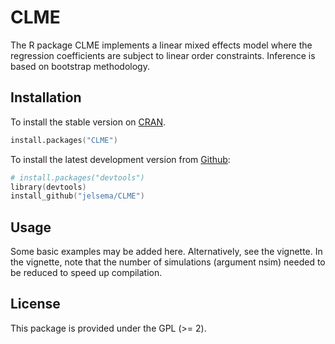 CLME
====

The R package CLME implements a linear mixed effects model where the regression coefficients are subject to linear order constraints. Inference is based on bootstrap methodology.


## Installation


To install the stable version on [CRAN](http://cran.r-project.org/package=CLME).

```s
install.packages("CLME")
```

To install the latest development version from [Github](https://github.com/jelsema/CLME):

```s
# install.packages("devtools")
library(devtools)
install_github("jelsema/CLME") 
```

## Usage

Some basic examples may be added here. Alternatively, see the vignette. In the vignette, note that the number of simulations (argument nsim) needed to be reduced to speed up compilation.

## License

This package is provided under the GPL (>= 2).
